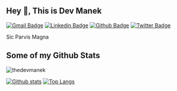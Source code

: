 ## Hey 👋, This is Dev Manek
[![Gmail Badge](https://img.shields.io/badge/-manekdev@outlook.com-c14438?style=flat&logo=Gmail&logoColor=white&link=mailto:manekdev@outlook.com)](mailto:manekdev@outlook.com) 
[![Linkedin Badge](https://img.shields.io/badge/-thedevmanek-0072b1?style=flat&logo=Linkedin&logoColor=white&link=https://www.linkedin.com/in/thedevmanek/)](https://www.linkedin.com/in/thedevmanek/) [![Github Badge](https://img.shields.io/badge/-thedevmanek-grey?style=flat&logo=github&logoColor=white&link=https://github.com/thedevmanek/)](https://www.github.com/thedevmanek/) [![Twitter Badge](https://img.shields.io/badge/-thedevmanek-00acee?style=flat&logo=twitter&logoColor=white&link=https://twitter.com/thedevmanek/)](https://www.twitter.com/thedevmanek/) <p align='left'>Sic Parvis Magna </p>
## Some of my Github Stats
<p align=left> <img src=https://komarev.com/ghpvc/?username=thedevmanek alt=thedevmanek /> </p>

[![Github stats](https://github-readme-stats.vercel.app/api?username=thedevmanek&show_icons=true&include_all_commits=true)](https://github.com/thedevmanek/github-readme-stats)
[![Top Langs](https://github-readme-stats.vercel.app/api/top-langs/?username=thedevmanek&layout=compact)](https://github.com/thedevmanek/github-readme-stats)
